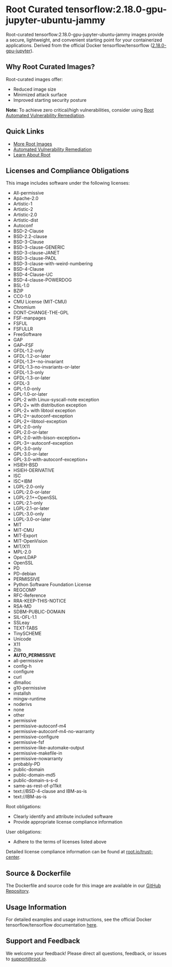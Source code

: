 # Root Curated tensorflow:2.18.0-gpu-jupyter-ubuntu-jammy

Root-curated tensorflow:2.18.0-gpu-jupyter-ubuntu-jammy images provide a secure, lightweight, and convenient starting point for your containerized applications. Derived from the official Docker tensorflow/tensorflow ([2.18.0-gpu-jupyter](https://hub.docker.com/layers/tensorflow/tensorflow/2.18.0-gpu-jupyter/images/sha256-a671d13af415b999df238dd3664a9cc246e6f6238dc701f7854e431652910b25)).

## Why Root Curated Images?
Root-curated images offer:
- Reduced image size
- Minimized attack surface
- Improved starting security posture

**Note:** To achieve zero critical/high vulnerabilities, consider using [Root Automated Vulnerability Remediation](https://app.root.io).

## Quick Links
- [More Root Images](https://images.root.io)
- [Automated Vulnerability Remediation](https://app.root.io)
- [Learn About Root](https://www.root.io)

## Licenses and Compliance Obligations
This image includes software under the following licenses:
- All-permissive
- Apache-2.0
- Artistic-1
- Artistic-2
- Artistic-2.0
- Artistic-dist
- Autoconf
- BSD-2-Clause
- BSD-2.2-clause
- BSD-3-Clause
- BSD-3-clause-GENERIC
- BSD-3-clause-JANET
- BSD-3-clause-PADL
- BSD-3-clause-with-weird-numbering
- BSD-4-Clause
- BSD-4-Clause-UC
- BSD-4-clause-POWERDOG
- BSL-1.0
- BZIP
- CC0-1.0
- CMU License (MIT-CMU)
- Chromium
- DONT-CHANGE-THE-GPL
- FSF-manpages
- FSFUL
- FSFULLR
- FreeSoftware
- GAP
- GAP~FSF
- GFDL-1.2-only
- GFDL-1.2-or-later
- GFDL-1.3+-no-invariant
- GFDL-1.3-no-invariants-or-later
- GFDL-1.3-only
- GFDL-1.3-or-later
- GFDL-3
- GPL-1.0-only
- GPL-1.0-or-later
- GPL-2 with Linux-syscall-note exception
- GPL-2+ with distribution exception
- GPL-2+ with libtool exception
- GPL-2+-autoconf-exception
- GPL-2+-libtool-exception
- GPL-2.0-only
- GPL-2.0-or-later
- GPL-2.0-with-bison-exception+
- GPL-3+-autoconf-exception
- GPL-3.0-only
- GPL-3.0-or-later
- GPL-3.0-with-autoconf-exception+
- HSIEH-BSD
- HSIEH-DERIVATIVE
- ISC
- ISC+IBM
- LGPL-2.0-only
- LGPL-2.0-or-later
- LGPL-2.1+~OpenSSL
- LGPL-2.1-only
- LGPL-2.1-or-later
- LGPL-3.0-only
- LGPL-3.0-or-later
- MIT
- MIT-CMU
- MIT-Export
- MIT-OpenVision
- MIT/X11
- MPL-2.0
- OpenLDAP
- OpenSSL
- PD
- PD-debian
- PERMISSIVE
- Python Software Foundation License
- REGCOMP
- RFC-Reference
- RRA-KEEP-THIS-NOTICE
- RSA-MD
- SDBM-PUBLIC-DOMAIN
- SIL-OFL-1.1
- SSLeay
- TEXT-TABS
- TinySCHEME
- Unicode
- X11
- Zlib
- __AUTO_PERMISSIVE__
- all-permissive
- config-h
- configure
- curl
- dlmalloc
- g10-permissive
- installsh
- mingw-runtime
- noderivs
- none
- other
- permissive
- permissive-autoconf-m4
- permissive-autoconf-m4-no-warranty
- permissive-configure
- permissive-fsf
- permissive-like-automake-output
- permissive-makefile-in
- permissive-nowarranty
- probably-PD
- public-domain
- public-domain-md5
- public-domain-s-s-d
- same-as-rest-of-p11kit
- text://BSD-4-clause and IBM-as-is
- text://IBM-as-is


Root obligations:
- Clearly identify and attribute included software
- Provide appropriate license compliance information

User obligations:
- Adhere to the terms of licenses listed above

Detailed license compliance information can be found at [root.io/trust-center](https://root.io/trust-center).

## Source & Dockerfile
The Dockerfile and source code for this image are available in our [GitHub Repository](https://github.com/rootio-avr/public-image-catalog/tree/feature/license/ubuntu/tensorflow/2.18.0-gpu-jupyter-ubuntu-jammy/).

## Usage Information
For detailed examples and usage instructions, see the official Docker tensorflow/tensorflow documentation [here](https://hub.docker.com/r/tensorflow/tensorflow).

## Support and Feedback
We welcome your feedback! Please direct all questions, feedback, or issues to [support@root.io](mailto:support@root.io).